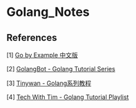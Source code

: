 # Golang_Notes

## References
[1] [Go by Example 中文版](https://gobyexample-cn.github.io/)

[2] [GolangBot - Golang Tutorial Series](https://golangbot.com/learn-golang-series/)

[3] [Tinywan - Golang系列教程](https://github.com/Tinywan/golang-tutorial)

[4] [Tech With Tim - Golang Tutorial Playlist](https://www.youtube.com/c/TechWithTim/featured)
